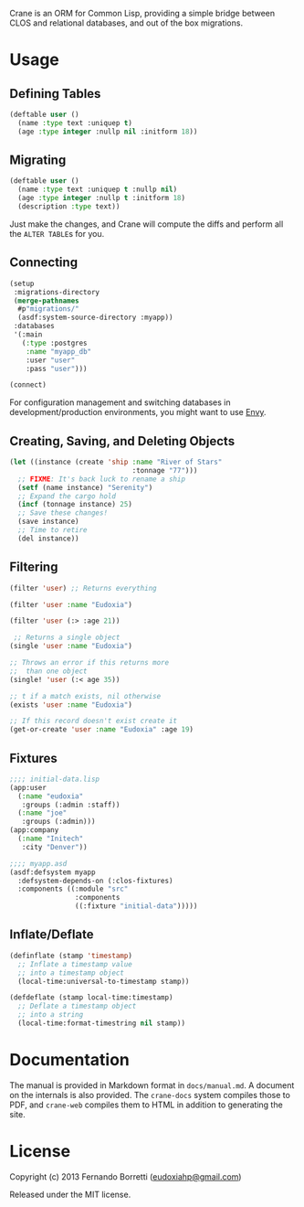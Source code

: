 Crane is an ORM for Common Lisp, providing a simple bridge between CLOS and
relational databases, and out of the box migrations.

# Usage

## Defining Tables

```lisp
(deftable user ()
  (name :type text :uniquep t)
  (age :type integer :nullp nil :initform 18))
```

## Migrating

```lisp
(deftable user ()
  (name :type text :uniquep t :nullp nil)
  (age :type integer :nullp t :initform 18)
  (description :type text))
```

Just make the changes, and Crane will compute the diffs and perform all the
`ALTER TABLE`s for you.

## Connecting

```lisp
(setup
 :migrations-directory
 (merge-pathnames
  #p"migrations/"
  (asdf:system-source-directory :myapp))
 :databases
 '(:main
   (:type :postgres
    :name "myapp_db"
    :user "user"
    :pass "user")))

(connect)
```

For configuration management and switching databases in development/production
environments, you might want to use [Envy](https://github.com/fukamachi/envy).

## Creating, Saving, and Deleting Objects

```lisp
(let ((instance (create 'ship :name "River of Stars"
                              :tonnage "77")))
  ;; FIXME: It's back luck to rename a ship
  (setf (name instance) "Serenity")
  ;; Expand the cargo hold
  (incf (tonnage instance) 25)
  ;; Save these changes!
  (save instance)
  ;; Time to retire
  (del instance))
```

## Filtering

```lisp
(filter 'user) ;; Returns everything

(filter 'user :name "Eudoxia")

(filter 'user (:> :age 21))

 ;; Returns a single object
(single 'user :name "Eudoxia")

;; Throws an error if this returns more
;;  than one object
(single! 'user (:< age 35))

;; t if a match exists, nil otherwise
(exists 'user :name "Eudoxia") 

;; If this record doesn't exist create it
(get-or-create 'user :name "Eudoxia" :age 19) 
```

## Fixtures

```lisp
;;;; initial-data.lisp
(app:user
  (:name "eudoxia"
   :groups (:admin :staff))
  (:name "joe"
   :groups (:admin)))
(app:company
  (:name "Initech"
   :city "Denver"))

;;;; myapp.asd
(asdf:defsystem myapp
  :defsystem-depends-on (:clos-fixtures)
  :components ((:module "src"
                :components
                ((:fixture "initial-data")))))
```

## Inflate/Deflate

```lisp
(definflate (stamp 'timestamp)
  ;; Inflate a timestamp value
  ;; into a timestamp object
  (local-time:universal-to-timestamp stamp))

(defdeflate (stamp local-time:timestamp)
  ;; Deflate a timestamp object
  ;; into a string
  (local-time:format-timestring nil stamp))
```

# Documentation

The manual is provided in Markdown format in `docs/manual.md`. A document on the
internals is also provided. The `crane-docs` system compiles those to PDF, and
`crane-web` compiles them to HTML in addition to generating the site.

# License

Copyright (c) 2013 Fernando Borretti (eudoxiahp@gmail.com)

Released under the MIT license.
